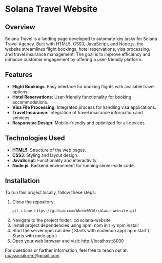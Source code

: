 # Solana Travel Website

## Overview

Solana Travel is a landing page developed to automate key tasks for Solana Travel Agency. Built with HTML5, CSS3, JavaScript, and Node.js, the website streamlines flight bookings, hotel reservations, visa processing, and travel insurance management. The goal is to improve efficiency and enhance customer engagement by offering a user-friendly platform.

## Features

- **Flight Bookings**: Easy interface for booking flights with available travel options.
- **Hotel Reservations**: User-friendly functionality for booking accommodations.
- **Visa File Processing**: Integrated process for handling visa applications.
- **Travel Insurance**: Integration of travel insurance information and services.
- **Responsive Design**: Mobile-friendly and optimized for all devices.

## Technologies Used

- **HTML5**: Structure of the web pages.
- **CSS3**: Styling and layout design.
- **JavaScript**: Functionality and interactivity.
- **Node.js**: Backend environment for running server-side code.
  
## Installation

To run this project locally, follow these steps:

1. Clone the repository:
   ```bash
   git clone https://github.com/Akrem0516/solana-website.git
2. Navigate to the project folder:
   cd solana-website
3. Install project dependencies using npm:
   npm init -y
   npm install
5. Start the server
   npm run dev ( Starts with nodemon app)
   npm start  ( Starts with node app )
6. Open your web browser and visit:
   http://localhost:8000

For questions or further information, feel free to reach out at:
ouassimakrem@gmail.com

